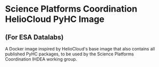# Science Platforms Coordination HelioCloud PyHC Image
## (For ESA Datalabs)

A Docker image inspired by HelioCloud's base image that also contains all published PyHC packages, to be used by the Science Platforms Coordination IHDEA working group.
